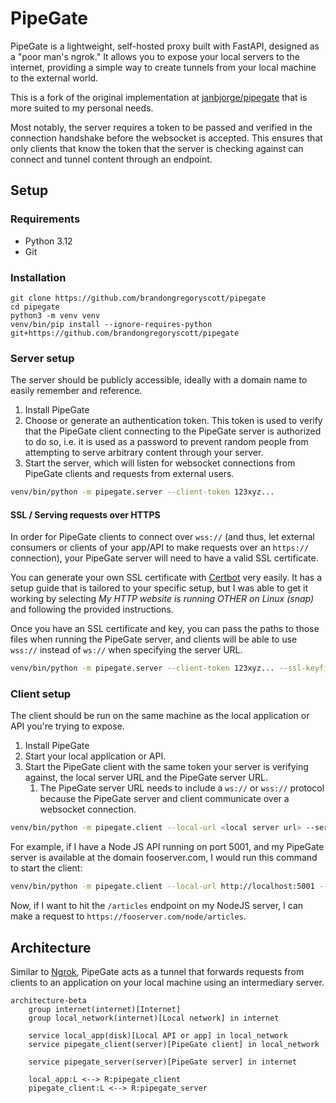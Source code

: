 # PipeGate

PipeGate is a lightweight, self-hosted proxy built with FastAPI, designed as a "poor man's ngrok." It allows you to expose your local servers to the internet, providing a simple way to create tunnels from your local machine to the external world.

This is a fork of the original implementation at [janbjorge/pipegate](https://github.com/janbjorge/pipegate) that is more suited to my personal needs.

Most notably, the server requires a token to be passed and verified in the connection handshake before the websocket is accepted. This ensures that only clients that know the token that the server is checking against can connect and tunnel content through an endpoint.

## Setup

### Requirements

- Python 3.12
- Git

### Installation

```
git clone https://github.com/brandongregoryscott/pipegate
cd pipegate
python3 -m venv venv
venv/bin/pip install --ignore-requires-python git+https://github.com/brandongregoryscott/pipegate
```

### Server setup

The server should be publicly accessible, ideally with a domain name to easily remember and reference.

1. Install PipeGate
1. Choose or generate an authentication token. This token is used to verify that the PipeGate client connecting to the PipeGate server is authorized to do so, i.e. it is used as a password to prevent random people from attempting to serve arbitrary content through your server.
1. Start the server, which will listen for websocket connections from PipeGate clients and requests from external users.

```sh
venv/bin/python -m pipegate.server --client-token 123xyz...
```

#### SSL / Serving requests over HTTPS

In order for PipeGate clients to connect over `wss://` (and thus, let external consumers or clients of your app/API to make requests over an `https://` connection), your PipeGate server will need to have a valid SSL certificate.

You can generate your own SSL certificate with [Certbot](https://certbot.eff.org/) very easily. It has a setup guide that is tailored to your specific setup, but I was able to get it working by selecting _My HTTP website is running OTHER on Linux (snap)_ and following the provided instructions.

Once you have an SSL certificate and key, you can pass the paths to those files when running the PipeGate server, and clients will be able to use `wss://` instead of `ws://` when specifying the server URL.

```sh
venv/bin/python -m pipegate.server --client-token 123xyz... --ssl-keyfile /etc/foo/privkey.pem --ssl-certfile /etc/foo/fullchain.pem
```

### Client setup

The client should be run on the same machine as the local application or API you're trying to expose.

1. Install PipeGate
1. Start your local application or API.
1. Start the PipeGate client with the same token your server is verifying against, the local server URL and the PipeGate server URL.
   1. The PipeGate server URL needs to include a `ws://` or `wss://` protocol because the PipeGate server and client communicate over a websocket connection.

```sh
venv/bin/python -m pipegate.client --local-url <local server url> --server-url <PipeGate server url with a websocket protocol> --client-token <token for authenticating with the PipeGate server>

```

For example, if I have a Node JS API running on port 5001, and my PipeGate server is available at the domain fooserver.com, I would run this command to start the client:

```sh
venv/bin/python -m pipegate.client --local-url http://localhost:5001 --server-url wss://fooserver.com/node --client-token 123xyz...
```

Now, if I want to hit the `/articles` endpoint on my NodeJS server, I can make a request to `https://fooserver.com/node/articles`.

## Architecture

Similar to [Ngrok](https://ngrok.com/), PipeGate acts as a tunnel that forwards requests from clients to an application on your local machine using an intermediary server.

```mermaid
architecture-beta
    group internet(internet)[Internet]
    group local_network(internet)[Local network] in internet

    service local_app(disk)[Local API or app] in local_network
    service pipegate_client(server)[PipeGate client] in local_network

    service pipegate_server(server)[PipeGate server] in internet

    local_app:L <--> R:pipegate_client
    pipegate_client:L <--> R:pipegate_server
```
